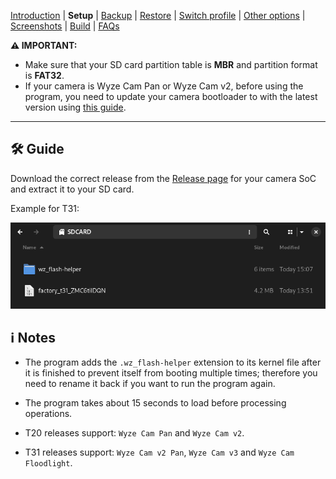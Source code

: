 [Introduction](README.md) | **Setup** | [Backup](README_backup.md) | [Restore](README_restore.md) | [Switch profile](README_switch_profile.md) | [Other options](README_other_options.md) | [Screenshots](README_screenshots.md) | [Build](README_build.md) | [FAQs](README_FAQs.md)



**⚠️ IMPORTANT:**
- Make sure that your SD card partition table is **MBR** and partition format is **FAT32**.
- If your camera is Wyze Cam Pan or Wyze Cam v2, before using the program, you need to update your camera bootloader to with the latest version using [this guide](https://github.com/gtxaspec/wz_mini_hacks/wiki/Setup-&-Installation).

-----

## 🛠️ Guide

Download the correct release from the [Release page](https://github.com/archandanime/wz_flash-helper/releases/latest) for your camera SoC and extract it to your SD card.

Example for T31:

![Alt text](https://raw.githubusercontent.com/archandanime/wz_flash-helper/main/images/setup_01.png)

## ℹ️ Notes

- The program adds the `.wz_flash-helper` extension to its kernel file after it is finished to prevent itself from booting multiple times; therefore you need to rename it back if you want to run the program again.

- The program takes about 15 seconds to load before processing operations.

- T20 releases support: `Wyze Cam Pan` and `Wyze Cam v2`.

- T31 releases support: `Wyze Cam v2 Pan`, `Wyze Cam v3` and `Wyze Cam Floodlight`.
